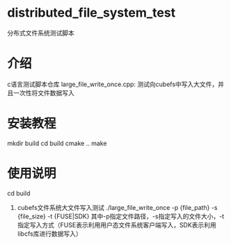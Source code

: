 # distributed_file_system_test
分布式文件系统测试脚本
# 介绍
c语言测试脚本仓库 large_file_write_once.cpp: 测试向cubefs中写入大文件，并且一次性将文件数据写入

# 安装教程
mkdir build
cd build
cmake ..
make

# 使用说明
cd build
1. cubefs文件系统大文件写入测试
./large_file_write_once -p {file_path} -s {file_size} -t {FUSE|SDK} 其中-p指定文件路径，-s指定写入的文件大小，-t指定写入方式（FUSE表示利用用户态文件系统客户端写入，SDK表示利用libcfs库进行数据写入）
